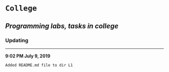 # `College`

***Programming labs, tasks in college***
---
### Updating
***
**9:02 PM July 9, 2019**

	Added README.md file to dir L1
